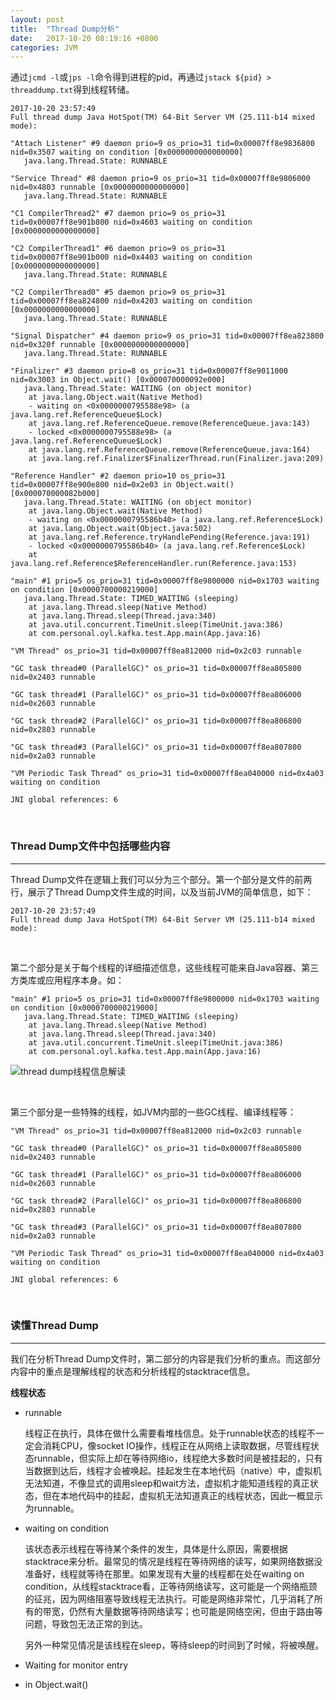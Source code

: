 ```yaml
---
layout: post
title:  "Thread Dump分析"
date:   2017-10-20 08:19:16 +0800
categories: JVM
---
```

通过`jcmd -l`或`jps -l`命令得到进程的pid，再通过`jstack ${pid} > threaddump.txt`得到线程转储。

```
2017-10-20 23:57:49
Full thread dump Java HotSpot(TM) 64-Bit Server VM (25.111-b14 mixed mode):

"Attach Listener" #9 daemon prio=9 os_prio=31 tid=0x00007ff8e9836800 nid=0x3507 waiting on condition [0x0000000000000000]
   java.lang.Thread.State: RUNNABLE

"Service Thread" #8 daemon prio=9 os_prio=31 tid=0x00007ff8e9806000 nid=0x4803 runnable [0x0000000000000000]
   java.lang.Thread.State: RUNNABLE

"C1 CompilerThread2" #7 daemon prio=9 os_prio=31 tid=0x00007ff8e901b800 nid=0x4603 waiting on condition [0x0000000000000000]

"C2 CompilerThread1" #6 daemon prio=9 os_prio=31 tid=0x00007ff8e901b000 nid=0x4403 waiting on condition [0x0000000000000000]
   java.lang.Thread.State: RUNNABLE

"C2 CompilerThread0" #5 daemon prio=9 os_prio=31 tid=0x00007ff8ea824800 nid=0x4203 waiting on condition [0x0000000000000000]
   java.lang.Thread.State: RUNNABLE

"Signal Dispatcher" #4 daemon prio=9 os_prio=31 tid=0x00007ff8ea823800 nid=0x320f runnable [0x0000000000000000]
   java.lang.Thread.State: RUNNABLE

"Finalizer" #3 daemon prio=8 os_prio=31 tid=0x00007ff8e9011000 nid=0x3003 in Object.wait() [0x000070000092e000]
   java.lang.Thread.State: WAITING (on object monitor)
	at java.lang.Object.wait(Native Method)
	- waiting on <0x0000000795588e98> (a java.lang.ref.ReferenceQueue$Lock)
	at java.lang.ref.ReferenceQueue.remove(ReferenceQueue.java:143)
	- locked <0x0000000795588e98> (a java.lang.ref.ReferenceQueue$Lock)
	at java.lang.ref.ReferenceQueue.remove(ReferenceQueue.java:164)
	at java.lang.ref.Finalizer$FinalizerThread.run(Finalizer.java:209)

"Reference Handler" #2 daemon prio=10 os_prio=31 tid=0x00007ff8e900e800 nid=0x2e03 in Object.wait() [0x000070000082b000]
   java.lang.Thread.State: WAITING (on object monitor)
	at java.lang.Object.wait(Native Method)
	- waiting on <0x0000000795586b40> (a java.lang.ref.Reference$Lock)
	at java.lang.Object.wait(Object.java:502)
	at java.lang.ref.Reference.tryHandlePending(Reference.java:191)
	- locked <0x0000000795586b40> (a java.lang.ref.Reference$Lock)
	at java.lang.ref.Reference$ReferenceHandler.run(Reference.java:153)

"main" #1 prio=5 os_prio=31 tid=0x00007ff8e9800000 nid=0x1703 waiting on condition [0x0000700000219000]
   java.lang.Thread.State: TIMED_WAITING (sleeping)
	at java.lang.Thread.sleep(Native Method)
	at java.lang.Thread.sleep(Thread.java:340)
	at java.util.concurrent.TimeUnit.sleep(TimeUnit.java:386)
	at com.personal.oyl.kafka.test.App.main(App.java:16)

"VM Thread" os_prio=31 tid=0x00007ff8ea812000 nid=0x2c03 runnable

"GC task thread#0 (ParallelGC)" os_prio=31 tid=0x00007ff8ea805800 nid=0x2403 runnable

"GC task thread#1 (ParallelGC)" os_prio=31 tid=0x00007ff8ea806000 nid=0x2603 runnable

"GC task thread#2 (ParallelGC)" os_prio=31 tid=0x00007ff8ea806800 nid=0x2803 runnable

"GC task thread#3 (ParallelGC)" os_prio=31 tid=0x00007ff8ea807800 nid=0x2a03 runnable

"VM Periodic Task Thread" os_prio=31 tid=0x00007ff8ea040000 nid=0x4a03 waiting on condition

JNI global references: 6
```

<br/>

### Thread Dump文件中包括哪些内容

---

Thread Dump文件在逻辑上我们可以分为三个部分。第一个部分是文件的前两行，展示了Thread Dump文件生成的时间，以及当前JVM的简单信息，如下：

```
2017-10-20 23:57:49
Full thread dump Java HotSpot(TM) 64-Bit Server VM (25.111-b14 mixed mode):
```

<br/>

第二个部分是关于每个线程的详细描述信息，这些线程可能来自Java容器、第三方类库或应用程序本身。如：

```
"main" #1 prio=5 os_prio=31 tid=0x00007ff8e9800000 nid=0x1703 waiting on condition [0x0000700000219000]
   java.lang.Thread.State: TIMED_WAITING (sleeping)
	at java.lang.Thread.sleep(Native Method)
	at java.lang.Thread.sleep(Thread.java:340)
	at java.util.concurrent.TimeUnit.sleep(TimeUnit.java:386)
	at com.personal.oyl.kafka.test.App.main(App.java:16)
```

![thread dump线程信息解读]({{site.baseurl}}/pic/threaddump/1.svg)

<br/>

第三个部分是一些特殊的线程，如JVM内部的一些GC线程、编译线程等：

```
"VM Thread" os_prio=31 tid=0x00007ff8ea812000 nid=0x2c03 runnable

"GC task thread#0 (ParallelGC)" os_prio=31 tid=0x00007ff8ea805800 nid=0x2403 runnable

"GC task thread#1 (ParallelGC)" os_prio=31 tid=0x00007ff8ea806000 nid=0x2603 runnable

"GC task thread#2 (ParallelGC)" os_prio=31 tid=0x00007ff8ea806800 nid=0x2803 runnable

"GC task thread#3 (ParallelGC)" os_prio=31 tid=0x00007ff8ea807800 nid=0x2a03 runnable

"VM Periodic Task Thread" os_prio=31 tid=0x00007ff8ea040000 nid=0x4a03 waiting on condition

JNI global references: 6
```

<br/>

### 读懂Thread Dump

---

我们在分析Thread Dump文件时，第二部分的内容是我们分析的重点。而这部分内容中的重点是理解线程的状态和分析线程的stacktrace信息。

**线程状态**

* runnable

    线程正在执行，具体在做什么需要看堆栈信息。处于runnable状态的线程不一定会消耗CPU，像socket IO操作，线程正在从网络上读取数据，尽管线程状态runnable，但实际上却在等待网络io，线程绝大多数时间是被挂起的，只有当数据到达后，线程才会被唤起。挂起发生在本地代码（native）中，虚拟机无法知道，不像显式的调用sleep和wait方法，虚拟机才能知道线程的真正状态，但在本地代码中的挂起，虚拟机无法知道真正的线程状态，因此一概显示为runnable。

* waiting on condition

    该状态表示线程在等待某个条件的发生，具体是什么原因，需要根据stacktrace来分析。最常见的情况是线程在等待网络的读写，如果网络数据没准备好，线程就等待在那里。如果发现有大量的线程都在处在waiting on condition，从线程stacktrace看，正等待网络读写，这可能是一个网络瓶颈的征兆，因为网络阻塞导致线程无法执行。可能是网络非常忙，几乎消耗了所有的带宽，仍然有大量数据等待网络读写；也可能是网络空闲，但由于路由等问题，导致包无法正常的到达。

    另外一种常见情况是该线程在sleep，等待sleep的时间到了时候，将被唤醒。

* Waiting for monitor entry

* in Object.wait()
